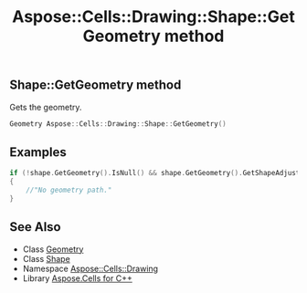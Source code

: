 ﻿---
title: Aspose::Cells::Drawing::Shape::GetGeometry method
linktitle: GetGeometry
second_title: Aspose.Cells for C++ API Reference
description: 'Aspose::Cells::Drawing::Shape::GetGeometry method. Gets the geometry in C++.'
type: docs
weight: 18100
url: /cpp/aspose.cells.drawing/shape/getgeometry/
---
## Shape::GetGeometry method


Gets the geometry.

```cpp
Geometry Aspose::Cells::Drawing::Shape::GetGeometry()
```


## Examples


```cpp
if (!shape.GetGeometry().IsNull() && shape.GetGeometry().GetShapeAdjustValues().GetCount() == 0)
{
    //"No geometry path."
}
```

## See Also

* Class [Geometry](../../geometry/)
* Class [Shape](../)
* Namespace [Aspose::Cells::Drawing](../../)
* Library [Aspose.Cells for C++](../../../)
